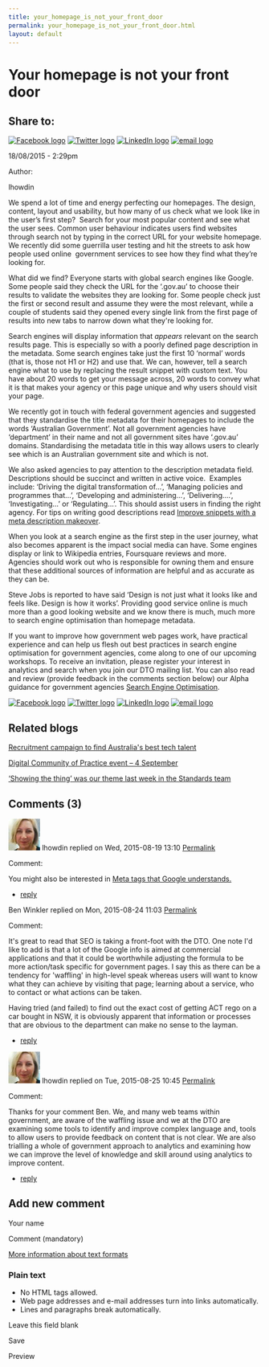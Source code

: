 ```yaml
---
title: your_homepage_is_not_your_front_door
permalink: your_homepage_is_not_your_front_door.html
layout: default
---
```

Your homepage is not your front door
====================================

Share to:
---------

[![Facebook logo](https://www.dto.gov.au/profiles/govcms/modules/features/govcms_share_links/images/facebook.png)](http://www.facebook.com/sharer.php?u=https%3A//www.dto.gov.au/blog/your-homepage-not-your-front-door&t=Your%20homepage%20is%20not%20your%20front%20door "Share on Facebook") [![Twitter logo](https://www.dto.gov.au/profiles/govcms/modules/features/govcms_share_links/images/twitter.png)](http://twitter.com/share?url=https%3A//www.dto.gov.au/blog/your-homepage-not-your-front-door&text=Your%20homepage%20is%20not%20your%20front%20door "Share this on Twitter") [![LinkedIn logo](https://www.dto.gov.au/profiles/govcms/modules/features/govcms_share_links/images/linkedin.png)](http://www.linkedin.com/shareArticle?mini=true&url=https%3A//www.dto.gov.au/blog/your-homepage-not-your-front-door&title=Your%20homepage%20is%20not%20your%20front%20door&summary=We%20spend%20a%20lot%20of%20time%20and%20energy%20perfecting%20our%20homepages.%20The%20design%2C%20content%2C%20layout%20and%20usability%2C%20but%20how%20many%20of%20us%20check%20what%20we%20look%20like%20in%20the%20user%E2%80%99s%20first%20step%3F%26nbsp%3B%20Search%20for%20your%20most%20popular%20content%20and%20see%20what%20the%20user%20sees.%20Common%20user%20behaviour%20indicates%20users%20find%20websites%20through%20search%20not%20by%20typing%20in%20the%20correct%20URL%20for%20your%20website%20homepage.%20We%20recently%20did%20some%20guerrilla%20user%20testing%20and%20hit%20the%20streets%20to%20ask%20how%20people%20used%20online%26nbsp%3B%20government%20services%20to%20see%20how%20they%20find%20what%20they%E2%80%99re%20looking%20for.&source=Digital%20Transformation%20Office "Publish this post to LinkedIn") [![email logo](https://www.dto.gov.au/profiles/govcms/modules/features/govcms_share_links/images/email.png)](mailto:?subject=Your%20homepage%20is%20not%20your%20front%20door&body=https%3A//www.dto.gov.au/blog/your-homepage-not-your-front-door "Share via email")

18/08/2015 - 2:29pm

Author: 

lhowdin

We spend a lot of time and energy perfecting our homepages. The design, content, layout and usability, but how many of us check what we look like in the user’s first step?  Search for your most popular content and see what the user sees. Common user behaviour indicates users find websites through search not by typing in the correct URL for your website homepage. We recently did some guerrilla user testing and hit the streets to ask how people used online  government services to see how they find what they’re looking for.

What did we find? Everyone starts with global search engines like Google. Some people said they check the URL for the ‘.gov.au’ to choose their results to validate the websites they are looking for. Some people check just the first or second result and assume they were the most relevant, while a couple of students said they opened every single link from the first page of results into new tabs to narrow down what they're looking for.

Search engines will display information that *appears* relevant on the search results page. This is especially so with a poorly defined page description in the metadata. Some search engines take just the first 10 ‘normal’ words (that is, those not H1 or H2) and use that. We can, however, tell a search engine what to use by replacing the result snippet with custom text. You have about 20 words to get your message across, 20 words to convey what it is that makes your agency or this page unique and why users should visit your page.

We recently got in touch with federal government agencies and suggested that they standardise the title metadata for their homepages to include the words ‘Australian Government’. Not all government agencies have ‘department’ in their name and not all government sites have ‘.gov.au’ domains. Standardising the metadata title in this way allows users to clearly see which is an Australian government site and which is not. 

We also asked agencies to pay attention to the description metadata field. Descriptions should be succinct and written in active voice.  Examples include: ‘Driving the digital transformation of…’, ‘Managing policies and programmes that…’, ‘Developing and administering…’, ‘Delivering….’, ‘Investigating…’ or ‘Regulating…’. This should assist users in finding the right agency. For tips on writing good descriptions read [Improve snippets with a meta description makeover](http://googlewebmastercentral.blogspot.com.au/2007/09/improve-snippets-with-meta-description.html).

When you look at a search engine as the first step in the user journey, what also becomes apparent is the impact social media can have. Some engines display or link to Wikipedia entries, Foursquare reviews and more. Agencies should work out who is responsible for owning them and ensure that these additional sources of information are helpful and as accurate as they can be.

Steve Jobs is reported to have said ‘Design is not just what it looks like and feels like. Design is how it works’. Providing good service online is much more than a good looking website and we know there is much, much more to search engine optimisation than homepage metadata.

If you want to improve how government web pages work, have practical experience and can help us flesh out best practices in search engine optimisation for government agencies, come along to one of our upcoming workshops. To receive an invitation, please register your interest in analytics and search when you join our DTO mailing list. You can also read and review (provide feedback in the comments section below) our Alpha guidance for government agencies [Search Engine Optimisation](../node/foi_act_and_information_publication_scheme.md).  

[![Facebook logo](https://www.dto.gov.au/profiles/govcms/modules/features/govcms_share_links/images/facebook.png)](http://www.facebook.com/sharer.php?u=https%3A//www.dto.gov.au/blog/your-homepage-not-your-front-door&t=Your%20homepage%20is%20not%20your%20front%20door "Share on Facebook") [![Twitter logo](https://www.dto.gov.au/profiles/govcms/modules/features/govcms_share_links/images/twitter.png)](http://twitter.com/share?url=https%3A//www.dto.gov.au/blog/your-homepage-not-your-front-door&text=Your%20homepage%20is%20not%20your%20front%20door "Share this on Twitter") [![LinkedIn logo](https://www.dto.gov.au/profiles/govcms/modules/features/govcms_share_links/images/linkedin.png)](http://www.linkedin.com/shareArticle?mini=true&url=https%3A//www.dto.gov.au/blog/your-homepage-not-your-front-door&title=Your%20homepage%20is%20not%20your%20front%20door&summary=We%20spend%20a%20lot%20of%20time%20and%20energy%20perfecting%20our%20homepages.%20The%20design%2C%20content%2C%20layout%20and%20usability%2C%20but%20how%20many%20of%20us%20check%20what%20we%20look%20like%20in%20the%20user%E2%80%99s%20first%20step%3F%26nbsp%3B%20Search%20for%20your%20most%20popular%20content%20and%20see%20what%20the%20user%20sees.%20Common%20user%20behaviour%20indicates%20users%20find%20websites%20through%20search%20not%20by%20typing%20in%20the%20correct%20URL%20for%20your%20website%20homepage.%20We%20recently%20did%20some%20guerrilla%20user%20testing%20and%20hit%20the%20streets%20to%20ask%20how%20people%20used%20online%26nbsp%3B%20government%20services%20to%20see%20how%20they%20find%20what%20they%E2%80%99re%20looking%20for.&source=Digital%20Transformation%20Office "Publish this post to LinkedIn") [![email logo](https://www.dto.gov.au/profiles/govcms/modules/features/govcms_share_links/images/email.png)](mailto:?subject=Your%20homepage%20is%20not%20your%20front%20door&body=https%3A//www.dto.gov.au/blog/your-homepage-not-your-front-door "Share via email")

Related blogs
-------------

[Recruitment campaign to find Australia's best tech talent](../node/foi_act_and_information_publication_scheme.md)

[Digital Community of Practice event – 4 September](../node/foi_act_and_information_publication_scheme.md)

[‘Showing the thing’ was our theme last week in the Standards team](../node/foi_act_and_information_publication_scheme.md)

Comments (3)
------------

![lhowdin's picture](../sites/g/files/net466/f/pictures/picture-856-1439170647.jpg "lhowdin's picture") lhowdin replied on Wed, 2015-08-19 13:10 [Permalink](../comment/1foi_act_and_information_publication_scheme.md#comment-1776)

Comment: 

You might also be interested in [Meta tags that Google understands.](https://support.google.com/webmasters/answer/79812)

-   [reply](https://www.dto.gov.au/comment/reply/1111/1776)

Ben Winkler replied on Mon, 2015-08-24 11:03 [Permalink](../comment/1foi_act_and_information_publication_scheme.md#comment-1876)

Comment: 

It's great to read that SEO is taking a front-foot with the DTO. One note I'd like to add is that a lot of the Google info is aimed at commercial applications and that it could be worthwhile adjusting the formula to be more action/task specific for government pages. I say this as there can be a tendency for 'waffling' in high-level speak whereas users will want to know what they can achieve by visiting that page; learning about a service, who to contact or what actions can be taken.

Having tried (and failed) to find out the exact cost of getting ACT rego on a car bought in NSW, it is obviously apparent that information or processes that are obvious to the department can make no sense to the layman.

-   [reply](https://www.dto.gov.au/comment/reply/1111/1876)

![lhowdin's picture](../sites/g/files/net466/f/pictures/picture-856-1439170647.jpg "lhowdin's picture") lhowdin replied on Tue, 2015-08-25 10:45 [Permalink](../comment/1foi_act_and_information_publication_scheme.md#comment-1926)

Comment: 

Thanks for your comment Ben. We, and many web teams within  government, are aware of the waffling issue and we at the DTO are examining some tools to identify and improve complex language and, tools to allow users to provide feedback on content that is not clear. We are also trialling a whole of government approach to analytics and examining how we can improve the level of knowledge and skill around using analytics to improve content.

-   [reply](https://www.dto.gov.au/comment/reply/1111/1926)

Add new comment
---------------

Your name

Comment (mandatory)

[More information about text formats](../filter/foi_act_and_information_publication_scheme.md)

### Plain text

-   No HTML tags allowed.
-   Web page addresses and e-mail addresses turn into links automatically.
-   Lines and paragraphs break automatically.

Leave this field blank

Save

Preview

